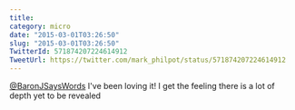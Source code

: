 ```yaml
---
title: 
category: micro
date: "2015-03-01T03:26:50"
slug: "2015-03-01T03:26:50"
TwitterId: 571874207224614912
TweetUrl: https://twitter.com/mark_philpot/status/571874207224614912
---
```


[@BaronJSaysWords](https://twitter.com/BaronJSaysWords) I've been loving it! I
get the feeling there is a lot of depth yet to be revealed
